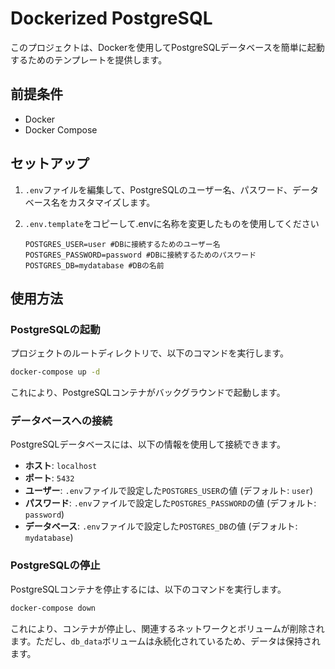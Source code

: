 # Dockerized PostgreSQL

このプロジェクトは、Dockerを使用してPostgreSQLデータベースを簡単に起動するためのテンプレートを提供します。

## 前提条件

*   Docker
*   Docker Compose

## セットアップ

1.  `.env`ファイルを編集して、PostgreSQLのユーザー名、パスワード、データベース名をカスタマイズします。
2.  `.env.template`をコピーして.envに名称を変更したものを使用してください

    ```
    POSTGRES_USER=user #DBに接続するためのユーザー名
    POSTGRES_PASSWORD=password #DBに接続するためのパスワード
    POSTGRES_DB=mydatabase #DBの名前
    ```

## 使用方法

### PostgreSQLの起動

プロジェクトのルートディレクトリで、以下のコマンドを実行します。

```bash
docker-compose up -d
```

これにより、PostgreSQLコンテナがバックグラウンドで起動します。

### データベースへの接続

PostgreSQLデータベースには、以下の情報を使用して接続できます。

*   **ホスト**: `localhost`
*   **ポート**: `5432`
*   **ユーザー**: `.env`ファイルで設定した`POSTGRES_USER`の値 (デフォルト: `user`)
*   **パスワード**: `.env`ファイルで設定した`POSTGRES_PASSWORD`の値 (デフォルト: `password`)
*   **データベース**: `.env`ファイルで設定した`POSTGRES_DB`の値 (デフォルト: `mydatabase`)

### PostgreSQLの停止

PostgreSQLコンテナを停止するには、以下のコマンドを実行します。

```bash
docker-compose down
```

これにより、コンテナが停止し、関連するネットワークとボリュームが削除されます。ただし、`db_data`ボリュームは永続化されているため、データは保持されます。
